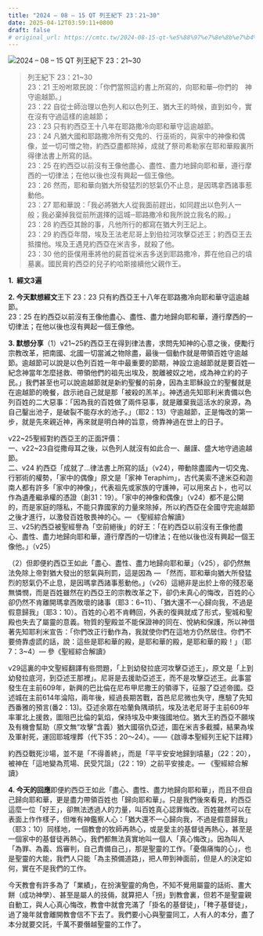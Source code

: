 ```yaml
---
title: "2024 – 08 – 15 QT 列王紀下 23：21~30"
date: 2025-04-12T03:59:11+0800
draft: false
# original_url: https://cmtc.tw/2024-08-15-qt-%e5%88%97%e7%8e%8b%e7%b4%80%e4%b8%8b-23%ef%bc%9a2130
---
```


![2024 – 08 – 15 QT 列王紀下 23：21~30](/images/qt.jpg  "2024 – 08 – 15 QT 列王紀下 23：21~30")

> 列王紀下 23：21~30  
> 23：21 王吩咐眾民說：「你們當照這約書上所寫的，向耶和華─你們的　神守逾越節。」  
> 23：22 自從士師治理以色列人和以色列王、猶大王的時候，直到如今，實在沒有守過這樣的逾越節；  
> 23：23 只有約西亞王十八年在耶路撒冷向耶和華守這逾越節。  
> 23：24 凡猶大國和耶路撒冷所有交鬼的、行巫術的，與家中的神像和偶像，並一切可憎之物，約西亞盡都除掉，成就了祭司希勒家在耶和華殿裏所得律法書上所寫的話。  
> 23：25 在約西亞以前沒有王像他盡心、盡性、盡力地歸向耶和華，遵行摩西的一切律法；在他以後也沒有興起一個王像他。  
> 23：26 然而，耶和華向猶大所發猛烈的怒氣仍不止息，是因瑪拿西諸事惹動他。  
> 23：27 耶和華說：「我必將猶大人從我面前趕出，如同趕出以色列人一般；我必棄掉我從前所選擇的這城─耶路撒冷和我所說立我名的殿。」  
> 23：28 約西亞其餘的事，凡他所行的都寫在猶大列王記上。  
> 23：29 約西亞年間，埃及王法老尼哥上到伯拉河攻擊亞述王；約西亞王去抵擋他。埃及王遇見約西亞在米吉多，就殺了他。  
> 23：30 他的臣僕用車將他的屍首從米吉多送到耶路撒冷，葬在他自己的墳墓裏。國民膏約西亞的兒子約哈斯接續他父親作王。

**1.  經文3遍**

**2. 今天默想經文**王下 23：23 只有約西亞王十八年在耶路撒冷向耶和華守這逾越節。  
23：25 在約西亞以前沒有王像他盡心、盡性、盡力地歸向耶和華，遵行摩西的一切律法；在他以後也沒有興起一個王像他。

**3. 默想分享**（1）v21~25約西亞王在得到律法書，求問先知神的心意之後，便勵行宗教改革，把南國、北國一切當滅之物除盡，最後一個動作就是帶領百姓守逾越節。逾越節可以說是以色列百姓一年中最重要的節期，神設立逾越節就是要百姓— 紀念神當年怎麼拯救、帶領他們的祖先出埃及，脫離被奴之地，成為神立約的子民。」我們甚至也可以說逾越節就是新約聖餐的前身，因為主耶穌設立的聖餐就是在逾越節的晚餐，啟示祂自己就是那「被殺的羔羊」。神透過先知耶利米責備以色列百姓的二大惡事：「因為我的百姓做了兩件惡事，就是離棄我這活水的泉源，為自己鑿出池子，是破裂不能存水的池子。」（耶2：13）守逾越節，正是悔改的第一步，就是先來親近神，再來就是明白神的旨意，倚靠神過在世上的日子。

v22~25聖經對約西亞王的正面評價：  
一、v22~23自從撒母耳之後，以色列人就沒有如此合一、嚴謹、盛大地守過逾越節。  
二、v24 約西亞「成就了…律法書上所寫的話」（v24），帶動除盡國內一切交鬼、行邪術的權勢，「家中的偶像」原文是「家神 Teraphim」，古代美索不達米亞和迦南人都有許多「家中的神像」，代表祖先或家族的守護神，可以用來占卜，也可以作為遺產繼承權的憑證（創31：19）。「家中的神像和偶像」（v24）都不是公開的，而是家庭的隱私，不能只靠國家的力量來除掉，所以約西亞在全國守完逾越節之後才進行，以激發百姓敬畏神的心。— 《聖經綜合解讀》  
三、v25約西亞被聖經譽為「空前絕後」的好王：「在約西亞以前沒有王像他盡心、盡性、盡力地歸向耶和華，遵行摩西的一切律法；在他以後也沒有興起一個王像他。」（v25）

（2）但即便約西亞王如此「盡心、盡性、盡力地歸向耶和華」（v25），卻仍然無法免除上帝對猶大發出的怒氣與刑罰，這是因為 — 「然而，耶和華向猶大所發猛烈的怒氣仍不止息，是因瑪拿西諸事惹動他。」（v26）這絕非是出於上帝的殘忍毫無憐憫，而是百姓雖然在約西亞王的宗教改革之下，卻仍未真心的悔改，百姓的心卻仍然不肯離開瑪拿西敗壞的諸事（耶3：6~11）、「猶大還不一心歸向我，不過是假意歸我」（耶3：10）。百姓的心若不肯轉回，外表的復興就成了形式，聖城和聖殿也失去了屬靈的意義。物質的聖殿並不能保證神的同在、悅納和保護，所以神借著先知耶利米宣告：「你們改正行動作為，我就使你們在這地方仍然居住。你們不要倚靠虛謊的話，說：這些是耶和華的殿，是耶和華的殿，是耶和華的殿！」（耶7：3~4）— 參《聖經綜合解讀》

v29這裏的中文聖經翻譯有些問題，「上到幼發拉底河攻擊亞述王」，原文是「上到幼發拉底河，到亞述王那裡」。尼哥是去援助亞述王，而不是攻擊亞述王。此事當發生在主前609年，新興的巴比倫在尼布甲尼撒王的領導下，征服了亞述帝國。亞述城在主前614年淪陷，兩年後，經過長期苦戰，首邑尼尼微也失守，應驗了先知西番雅的預言(番2：13)。亞述余眾在哈蘭負隅頑抗，埃及法老尼哥于主前609年率軍北上援救，圖阻巴比倫的氣焰，保持埃及中東強國地位。猶大王約西亞不願埃及有機會幫助（原文無“攻擊”含義）猶大國宿仇亞述，圖在米吉多截攔，結果為埃及軍射死，運回耶城埋葬（代下35：20～24）。――《啟導本聖經列王紀下註釋》

約西亞戰死沙場，並不是「不得善終」，而是「平平安安地歸到墳墓」（22：20），被神在「這地變為荒場、民受咒詛」（22：19）之前平安接走。— 《聖經綜合解讀》

**4. 今天的回應**即便約西亞王如此「盡心、盡性、盡力地歸向耶和華」，而且不但自己歸向耶和華，更是盡力帶領百姓也「歸向耶和華」。只是我們後來看見，約西亞這麼一位「好王」，卻無法透過人的力量，叫百姓真心認罪悔改。百姓雖然可以在表面上作作樣子，但唯有神鑑察人心：「猶大還不一心歸向我，不過是假意歸我」（耶3：10）同樣地，一個教會的牧師再熱心，或是愛主的基督徒再熱心，甚至是一個家中的基督徒再熱心，我們都無法真實地叫一個人「真心悔改」。因為叫人「為罪、為義、爲審判，自己責備自己」，那是聖靈的工作。「憂傷痛悔的心」，也是聖靈的大能，我們人只能「為主預備道路」，把人帶到神面前，但是人的決定如何，實在不是我們的工作。

今天教會有許多為了「業績」，在扮演聖靈的角色，不知不覺用屬靈的話術、畫大餅（成功神學）、甚至是屬人的技倆，就算把人「拐」到教會裏，但若不是聖靈親自動工，與人心真心悔改，教會中就會充滿了「掛名的基督徒」，「稗子基督徒」，過了幾年就會離開教會信不下去了。我們要小心與聖靈同工，人有人的本分，盡了本分就要交託，千萬不要僭越聖靈的工作了。